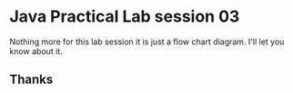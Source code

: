 # Java Practical Lab session 03

Nothing more for this lab session it is just a flow chart diagram.
I'll let you know about it.

## Thanks
